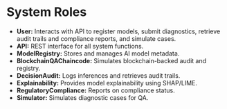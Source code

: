 # System Roles

- **User:** Interacts with API to register models, submit diagnostics, retrieve audit trails and compliance reports, and simulate cases.
- **API:** REST interface for all system functions.
- **ModelRegistry:** Stores and manages AI model metadata.
- **BlockchainQAChaincode:** Simulates blockchain-backed audit and registry.
- **DecisionAudit:** Logs inferences and retrieves audit trails.
- **Explainability:** Provides model explainability using SHAP/LIME.
- **RegulatoryCompliance:** Reports on compliance status.
- **Simulator:** Simulates diagnostic cases for QA.
